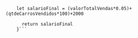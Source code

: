 ```function calculaSalario(qtdeCarrosVendidos, valorTotalVendas) {
    let salarioFinal = (valorTotalVendas*0.05)+(qtdeCarrosVendidos*100)+2000
    
      return salarioFinal
    }```